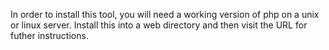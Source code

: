 In order to install this tool, you will need a working version of php on a unix or linux server.  Install this into a web directory and then visit the URL for futher instructions.
